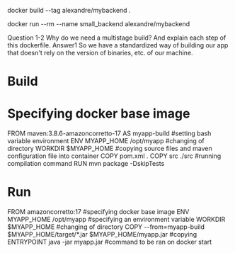 docker build --tag alexandre/mybackend .

docker run  --rm --name small_backend alexandre/mybackend

Question 1-2 Why do we need a multistage build? And explain each step of this dockerfile.
Answer1 So we have a standardized way of building our app that doesn't rely on the version of binaries, etc.  of our machine.

# Build 
# Specifying docker base image
FROM maven:3.8.6-amazoncorretto-17 AS myapp-build
#setting bash variable environment
ENV MYAPP_HOME /opt/myapp
#changing of directory
WORKDIR $MYAPP_HOME
#copying source files and maven configuration file into container
COPY pom.xml .
COPY src ./src
#running compilation command
RUN mvn package -DskipTests

# Run
FROM amazoncorretto:17
#specifying docker base image
ENV MYAPP_HOME /opt/myapp
#specifying an environment variable
WORKDIR $MYAPP_HOME
#changing of directory
COPY --from=myapp-build $MYAPP_HOME/target/*.jar $MYAPP_HOME/myapp.jar
#copying 
ENTRYPOINT java -jar myapp.jar
#command to be ran on docker start


